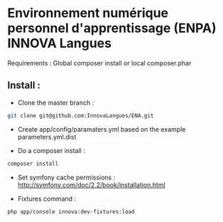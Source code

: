 Environnement numérique personnel d'apprentissage (ENPA) INNOVA Langues
========================================================================

Requirements : Global composer install or local composer.phar

Install :
---------

- Clone the master branch :


```bash
git clone git@github.com:InnovaLangues/ENA.git
```

- Create app/config/paramaters.yml based on the example parameters.yml.dist

- Do a composer install :

```bash
composer install
```

- Set symfony cache permissions : http://symfony.com/doc/2.2/book/installation.html


- Fixtures command :

```bash
php app/console innova:dev-fixtures:load
```
